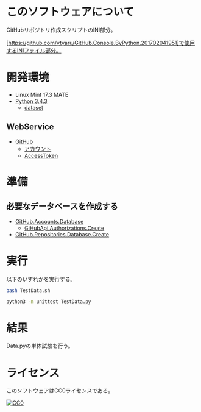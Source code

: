 ﻿# このソフトウェアについて

GitHubリポジトリ作成スクリプトのINI部分。

[https://github.com/ytyaru/GitHub.Console.ByPython.201702041951]で使用するINIファイル部分。

# 開発環境

* Linux Mint 17.3 MATE
* [Python 3.4.3](https://www.python.org/downloads/release/python-343/)
    * [dataset](https://github.com/pudo/dataset)

## WebService

* [GitHub](https://github.com/)
    * [アカウント](https://github.com/join?source=header-home)
    * [AccessToken](https://github.com/settings/tokens)

# 準備

## 必要なデータベースを作成する

* [GitHub.Accounts.Database](https://github.com/ytyaru/GitHub.Accounts.Database.20170107081237765)
    * [GiHubApi.Authorizations.Create](https://github.com/ytyaru/GiHubApi.Authorizations.Create.20170113141429500)
* [GitHub.Repositories.Database.Create](https://github.com/ytyaru/GitHub.Repositories.Database.Create.20170114123411296)

# 実行

以下のいずれかを実行する。

```sh
bash TestData.sh
```

```sh
python3 -m unittest TestData.py
```

# 結果

Data.pyの単体試験を行う。

# ライセンス #

このソフトウェアはCC0ライセンスである。

[![CC0](http://i.creativecommons.org/p/zero/1.0/88x31.png "CC0")](http://creativecommons.org/publicdomain/zero/1.0/deed.ja)
